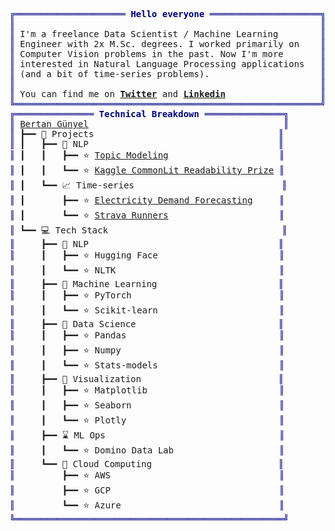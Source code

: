 <pre style="font-family:Menlo,'DejaVu Sans Mono',consolas,'Courier New',monospace"><span style="color: #000080; text-decoration-color: #000080">╔═════════════════════ </span><span style="color: #000080; text-decoration-color: #000080; font-weight: bold">Hello everyone</span><span style="color: #000080; text-decoration-color: #000080"> ═════════════════════╗</span>                    
<span style="color: #000080; text-decoration-color: #000080">║</span>                                                          <span style="color: #000080; text-decoration-color: #000080">║</span>                    
<span style="color: #000080; text-decoration-color: #000080">║</span> I&#x27;m a freelance Data Scientist / Machine Learning        <span style="color: #000080; text-decoration-color: #000080">║</span>                    
<span style="color: #000080; text-decoration-color: #000080">║</span> Engineer with 2x M.Sc. degrees. I worked primarily on    <span style="color: #000080; text-decoration-color: #000080">║</span>                    
<span style="color: #000080; text-decoration-color: #000080">║</span> Computer Vision problems in the past. Now I&#x27;m more       <span style="color: #000080; text-decoration-color: #000080">║</span>                    
<span style="color: #000080; text-decoration-color: #000080">║</span> interested in Natural Language Processing applications   <span style="color: #000080; text-decoration-color: #000080">║</span>                    
<span style="color: #000080; text-decoration-color: #000080">║</span> (and a bit of time-series problems).                     <span style="color: #000080; text-decoration-color: #000080">║</span>                    
<span style="color: #000080; text-decoration-color: #000080">║</span>                                                          <span style="color: #000080; text-decoration-color: #000080">║</span>                    
<span style="color: #000080; text-decoration-color: #000080">║</span> You can find me on <span style="font-weight: bold"><a href="https://twitter.com/bertan_gunyel">Twitter</a></span> and <span style="font-weight: bold"><a href="https://www.linkedin.com/in/bertan-gunyel/">Linkedin</a></span>                  <span style="color: #000080; text-decoration-color: #000080">║</span>                    
<span style="color: #000080; text-decoration-color: #000080">╚══════════════════════════════════════════════════════════╝</span>                    
<span style="color: #000080; text-decoration-color: #000080">╔═══════════════ </span><span style="color: #000080; text-decoration-color: #000080; font-weight: bold">Technical Breakdown</span><span style="color: #000080; text-decoration-color: #000080"> ═══════════════╗</span>                           
<span style="color: #000080; text-decoration-color: #000080">║</span> <a href="https://www.linkedin.com/in/bertan-gunyel/">Bertan Günyel</a>                                     <span style="color: #000080; text-decoration-color: #000080">║</span>                           
<span style="color: #000080; text-decoration-color: #000080">║</span> ┣━━ 📂 Projects                                   <span style="color: #000080; text-decoration-color: #000080">║</span>                           
<span style="color: #000080; text-decoration-color: #000080">║</span> ┃   ┣━━ 📝 NLP                                    <span style="color: #000080; text-decoration-color: #000080">║</span>                           
<span style="color: #000080; text-decoration-color: #000080">║</span> ┃   ┃   ┣━━ ⭐ <a href="https://github.com/bgunyel/topic-modeling">Topic Modeling</a>                     <span style="color: #000080; text-decoration-color: #000080">║</span>                           
<span style="color: #000080; text-decoration-color: #000080">║</span> ┃   ┃   ┗━━ ⭐ <a href="https://github.com/bgunyel/kaggle_commonlit-readibility">Kaggle CommonLit Readability Prize</a> <span style="color: #000080; text-decoration-color: #000080">║</span>                           
<span style="color: #000080; text-decoration-color: #000080">║</span> ┃   ┗━━ 📈 Time-series                            <span style="color: #000080; text-decoration-color: #000080">║</span>                           
<span style="color: #000080; text-decoration-color: #000080">║</span> ┃       ┣━━ ⭐ <a href="https://github.com/bgunyel/electricity-demand-forecasting">Electricity Demand Forecasting</a>     <span style="color: #000080; text-decoration-color: #000080">║</span>                           
<span style="color: #000080; text-decoration-color: #000080">║</span> ┃       ┗━━ ⭐ <a href="https://github.com/bgunyel/strava-runners">Strava Runners</a>                     <span style="color: #000080; text-decoration-color: #000080">║</span>                           
<span style="color: #000080; text-decoration-color: #000080">║</span> ┗━━ 💻 Tech Stack                                 <span style="color: #000080; text-decoration-color: #000080">║</span>                           
<span style="color: #000080; text-decoration-color: #000080">║</span>     ┣━━ 📝 NLP                                    <span style="color: #000080; text-decoration-color: #000080">║</span>                           
<span style="color: #000080; text-decoration-color: #000080">║</span>     ┃   ┣━━ ⭐ Hugging Face                       <span style="color: #000080; text-decoration-color: #000080">║</span>                           
<span style="color: #000080; text-decoration-color: #000080">║</span>     ┃   ┗━━ ⭐ NLTK                               <span style="color: #000080; text-decoration-color: #000080">║</span>                           
<span style="color: #000080; text-decoration-color: #000080">║</span>     ┣━━ 🚀 Machine Learning                       <span style="color: #000080; text-decoration-color: #000080">║</span>                           
<span style="color: #000080; text-decoration-color: #000080">║</span>     ┃   ┣━━ ⭐ PyTorch                            <span style="color: #000080; text-decoration-color: #000080">║</span>                           
<span style="color: #000080; text-decoration-color: #000080">║</span>     ┃   ┗━━ ⭐ Scikit-learn                       <span style="color: #000080; text-decoration-color: #000080">║</span>                           
<span style="color: #000080; text-decoration-color: #000080">║</span>     ┣━━ 🎯 Data Science                           <span style="color: #000080; text-decoration-color: #000080">║</span>                           
<span style="color: #000080; text-decoration-color: #000080">║</span>     ┃   ┣━━ ⭐ Pandas                             <span style="color: #000080; text-decoration-color: #000080">║</span>                           
<span style="color: #000080; text-decoration-color: #000080">║</span>     ┃   ┣━━ ⭐ Numpy                              <span style="color: #000080; text-decoration-color: #000080">║</span>                           
<span style="color: #000080; text-decoration-color: #000080">║</span>     ┃   ┗━━ ⭐ Stats-models                       <span style="color: #000080; text-decoration-color: #000080">║</span>                           
<span style="color: #000080; text-decoration-color: #000080">║</span>     ┣━━ 🎨 Visualization                          <span style="color: #000080; text-decoration-color: #000080">║</span>                           
<span style="color: #000080; text-decoration-color: #000080">║</span>     ┃   ┣━━ ⭐ Matplotlib                         <span style="color: #000080; text-decoration-color: #000080">║</span>                           
<span style="color: #000080; text-decoration-color: #000080">║</span>     ┃   ┣━━ ⭐ Seaborn                            <span style="color: #000080; text-decoration-color: #000080">║</span>                           
<span style="color: #000080; text-decoration-color: #000080">║</span>     ┃   ┗━━ ⭐ Plotly                             <span style="color: #000080; text-decoration-color: #000080">║</span>                           
<span style="color: #000080; text-decoration-color: #000080">║</span>     ┣━━ ⌛ ML Ops                                 <span style="color: #000080; text-decoration-color: #000080">║</span>                           
<span style="color: #000080; text-decoration-color: #000080">║</span>     ┃   ┗━━ ⭐ Domino Data Lab                    <span style="color: #000080; text-decoration-color: #000080">║</span>                           
<span style="color: #000080; text-decoration-color: #000080">║</span>     ┗━━ 🔮 Cloud Computing                        <span style="color: #000080; text-decoration-color: #000080">║</span>                           
<span style="color: #000080; text-decoration-color: #000080">║</span>         ┣━━ ⭐ AWS                                <span style="color: #000080; text-decoration-color: #000080">║</span>                           
<span style="color: #000080; text-decoration-color: #000080">║</span>         ┣━━ ⭐ GCP                                <span style="color: #000080; text-decoration-color: #000080">║</span>                           
<span style="color: #000080; text-decoration-color: #000080">║</span>         ┗━━ ⭐ Azure                              <span style="color: #000080; text-decoration-color: #000080">║</span>                           
<span style="color: #000080; text-decoration-color: #000080">╚═══════════════════════════════════════════════════╝</span>                           
</pre>
